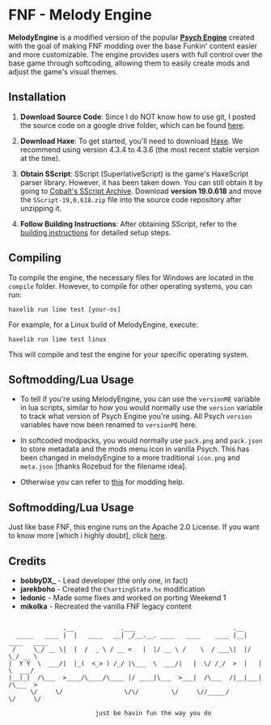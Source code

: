 # FNF - Melody Engine

**MelodyEngine** is a modified version of the popular [**Psych Engine**](https://github.com/ShadowMario/FNF-PsychEngine) created with the goal of making FNF modding over the base Funkin' content easier and more customizable. The engine provides users with full control over the base game through softcoding, allowing them to easily create mods and adjust the game's visual themes.

## Installation

1. **Download Source Code**: Since I do NOT know how to use git, I posted the source code on a google drive folder, which can be found [here](https://drive.google.com/drive/u/1/folders/1is07b16H-FujScjXZdZTf0PHhYonZhdq).

2. **Download Haxe**: To get started, you'll need to download [Haxe](https://haxe.org/). We recommend using version 4.3.4 to 4.3.6 (the most recent stable version at the time).

3. **Obtain SScript**: SScript (SuperlativeScript) is the game's HaxeScript parser library. However, it has been taken down. You can still obtain it by going to [Cobalt's SScript Archive](https://github.com/CCobaltDev/SScript-Archive). Download **version 19.0.618** and move the `SScript-19,0,618.zip` file into the source code repository after unzipping it.

4. **Follow Building Instructions**: After obtaining SScript, refer to the [building instructions](./BUILDING.md) for detailed setup steps.

## Compiling

To compile the engine, the necessary files for Windows are located in the `compile` folder. However, to compile for other operating systems, you can run:

```
haxelib run lime test [your-os]
```

For example, for a Linux build of MelodyEngine, execute:

```
haxelib run lime test linux
```

This will compile and test the engine for your specific operating system.

## Softmodding/Lua Usage

- To tell if you're using MelodyEngine, you can use the `versionME` variable in lua scripts, similar to how you would normally use the `version` variable to track what version of Psych Engine you're using. All Psych `version` variables have now been renamed to `versionPE` here.

- In softcoded modpacks, you would normally use `pack.png` and `pack.json` to store metadata and the mods menu icon in vanilla Psych. This has been changed in melodyEngine to a more traditional `icon.png` and `meta.json` [thanks Rozebud for the filename idea].

- Otherwise you can refer to [this](https://github.com/BobbyDrawz/psych-engine-modding-docs-unofficial/blob/main/README.md) for modding help.

## Softmodding/Lua Usage

Just like base FNF, this engine runs on the Apache 2.0 License. If you want to know more [which i highly doubt], click [here](./LICENSE).

## Credits

- **bobbyDX_** - Lead developer (the only one, in fact)
- **jarekboho** - Created the `ChartingState.hx` modification
- **ledonic** - Made some fixes and worked on porting Weekend 1
- **mikolka** - Recreated the vanilla FNF legacy content

```

               .__             .___                           .__               
  _____   ____ |  |   ____   __| _/__.__. ____   ____    ____ |__| ____   ____  
 /     \_/ __ \|  |  /  _ \ / __ <   |  |/ __ \ /    \  / ___\|  |/    \_/ __ \ 
|  Y Y  \  ___/|  |_(  <_> ) /_/ |\___  \  ___/|   |  \/ /_/  >  |   |  \  ___/ 
|__|_|  /\___  >____/\____/\____ |/ ____|\___  >___|  /\___  /|__|___|  /\___  >
      \/     \/                 \/\/         \/     \//_____/         \/     \/ 

                        just be havin fun the way you do
```
